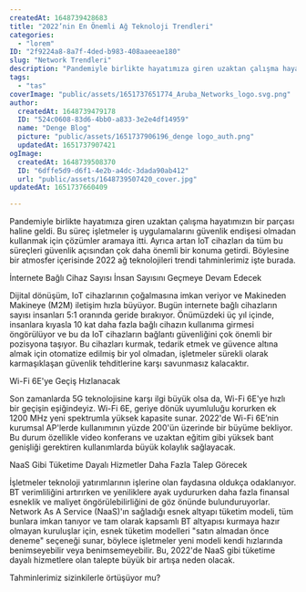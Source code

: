 ```yaml
---
createdAt: 1648739428683
title: "2022’nin En Önemli Ağ Teknoloji Trendleri"
categories:
  - "lorem"
ID: "2f9224a8-8a7f-4ded-b983-408aaeeae180"
slug: "Network Trendleri"
description: "Pandemiyle birlikte hayatımıza giren uzaktan çalışma hayatımızın bir parçası haline geldi. Bu süreç işletmeler iş uygulamalarını güvenlik endişesi olmadan kullanmak için çözümler aramaya itti. Ayrıca artan IoT cihazları da tüm bu süreçleri güvenlik açısından çok daha önemli bir konuma getirdi. Böylesine bir atmosfer içerisinde 2022 ağ teknolojileri trendi tahminlerimiz işte burada. \n"
tags:
  - "tas"
coverImage: "public/assets/1651737651774_Aruba_Networks_logo.svg.png"
author:
  createdAt: 1648739479178
  ID: "524c0608-83d6-4bb0-a833-3e2e4df14959"
  name: "Denge Blog"
  picture: "public/assets/1651737906196_denge logo_auth.png"
  updatedAt: 1651737907421
ogImage:
  createdAt: 1648739508370
  ID: "6dffe5d9-d6f1-4e2b-a4dc-3dada90ab412"
  url: "public/assets/1648739507420_cover.jpg"
updatedAt: 1651737660409

---
```


Pandemiyle birlikte hayatımıza giren uzaktan çalışma hayatımızın bir parçası haline geldi. Bu süreç işletmeler iş uygulamalarını güvenlik endişesi olmadan kullanmak için çözümler aramaya itti. Ayrıca artan IoT cihazları da tüm bu süreçleri güvenlik açısından çok daha önemli bir konuma getirdi. Böylesine bir atmosfer içerisinde 2022 ağ teknolojileri trendi tahminlerimiz işte burada. 

İnternete Bağlı Cihaz Sayısı İnsan Sayısını Geçmeye Devam Edecek

Dijital dönüşüm, IoT cihazlarının çoğalmasına imkan veriyor ve Makineden Makineye (M2M) iletişim hızla büyüyor. Bugün internete bağlı cihazların sayısı insanları 5:1 oranında geride bırakıyor. Önümüzdeki üç yıl içinde, insanlara kıyasla 10 kat daha fazla bağlı cihazın kullanıma girmesi öngörülüyor ve bu da IoT cihazların bağlantı güvenliğini çok önemli bir pozisyona taşıyor. Bu cihazları kurmak, tedarik etmek ve güvence altına almak için otomatize edilmiş bir yol olmadan, işletmeler sürekli olarak karmaşıklaşan güvenlik tehditlerine karşı savunmasız kalacaktır.


Wi-Fi 6E'ye Geçiş Hızlanacak

Son zamanlarda 5G teknolojisine karşı ilgi büyük olsa da, Wi-Fi 6E'ye hızlı bir geçişin eşiğindeyiz. Wi-Fi 6E, geriye dönük uyumluluğu korurken ek 1200 MHz yeni spektrumla yüksek kapasite sunar. 2022'de Wi-Fi 6E’nin kurumsal AP'lerde kullanımının yüzde 200'ün üzerinde bir büyüme bekliyor. Bu durum özellikle video konferans ve uzaktan eğitim gibi yüksek bant genişliği gerektiren kullanımlarda büyük kolaylık sağlayacak.



NaaS Gibi Tüketime Dayalı Hizmetler Daha Fazla Talep Görecek

İşletmeler teknoloji yatırımlarının işlerine olan faydasına oldukça odaklanıyor. BT verimliliğini artırırken ve yeniliklere ayak uydururken daha fazla finansal esneklik ve maliyet öngörülebilirliğini de göz önünde bulunduruyorlar. Network As A Service (NaaS)'ın sağladığı esnek altyapı tüketim modeli, tüm bunlara imkan tanıyor ve tam olarak kapsamlı BT altyapısı kurmaya hazır olmayan kuruluşlar için, esnek tüketim modelleri "satın almadan önce deneme" seçeneği sunar, böylece işletmeler yeni modeli kendi hızlarında benimseyebilir veya benimsemeyebilir. Bu, 2022'de NaaS gibi tüketime dayalı hizmetlere olan talepte büyük bir artışa neden olacak.

Tahminlerimiz sizinkilerle örtüşüyor mu?


